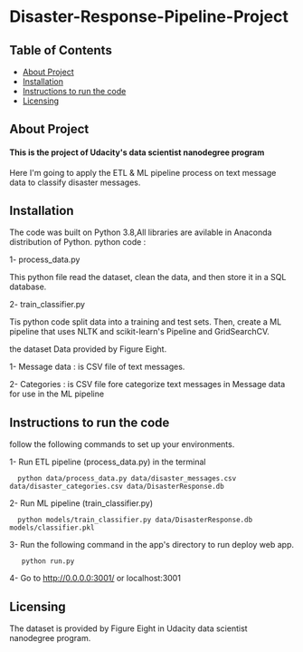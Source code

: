 # Disaster-Response-Pipeline-Project

## Table of Contents
* [About Project](https://github.com/Razanaziz0/Disaster-Response-Pipeline-Project/blob/main/README.md#about-project) 
* [Installation](https://github.com/Razanaziz0/Disaster-Response-Pipeline-Project/blob/main/README.md#installation)
* [Instructions to run the code](https://github.com/Razanaziz0/Disaster-Response-Pipeline-Project/blob/main/README.md#instructions-to-run-the-code)
* [Licensing](https://github.com/Razanaziz0/Disaster-Response-Pipeline-Project/blob/main/README.md#licensing)
## About Project
#### This is the project of Udacity's data scientist nanodegree program 
  Here I'm going to apply the  ETL & ML pipeline process on text message data to classify disaster messages.

## Installation

The code was built on Python 3.8,All libraries are avilable in Anaconda distribution of Python. 
python code :

  1- process_data.py
  
  This python file read the dataset, clean the data, and then store it in a SQL database.
      
  2- train_classifier.py
  
  Tis python code split  data into a training and test sets. Then, create a ML pipeline that uses NLTK and scikit-learn's Pipeline and GridSearchCV.

the dataset Data provided by Figure Eight.

  1- Message data : is CSV file of text messages.
  
  2- Categories : is CSV file fore categorize text messages in Message data for use in the ML pipeline
    

## Instructions to run the code

follow the following commands to set up your environments.

  1- Run ETL pipeline (process_data.py) in the terminal
  
      python data/process_data.py data/disaster_messages.csv data/disaster_categories.csv data/DisasterResponse.db
  2- Run ML pipeline (train_classifier.py)
  
      python models/train_classifier.py data/DisasterResponse.db models/classifier.pkl
      
  3- Run the following command in the app's directory to run deploy web app.
  
       python run.py
  

  4- Go to http://0.0.0.0:3001/ or localhost:3001
  
## Licensing
The dataset is provided by Figure Eight in Udacity data scientist nanodegree program.
